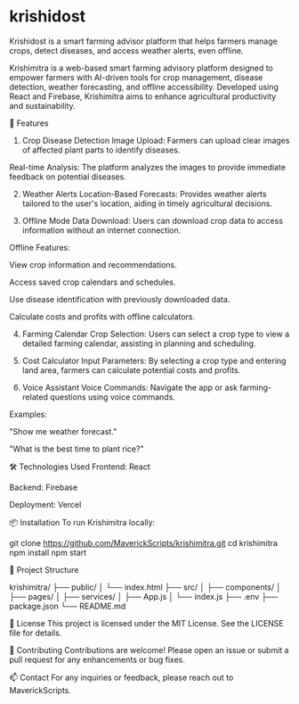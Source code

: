 # krishidost
Krishidost is a smart farming advisor platform that helps farmers manage crops, detect diseases, and access weather alerts, even offline.

Krishimitra is a web-based smart farming advisory platform designed to empower farmers with AI-driven tools for crop management, disease detection, weather forecasting, and offline accessibility. Developed using React and Firebase, Krishimitra aims to enhance agricultural productivity and sustainability.

🌱 Features
1. Crop Disease Detection
Image Upload: Farmers can upload clear images of affected plant parts to identify diseases.

Real-time Analysis: The platform analyzes the images to provide immediate feedback on potential diseases.

2. Weather Alerts
Location-Based Forecasts: Provides weather alerts tailored to the user's location, aiding in timely agricultural decisions.

3. Offline Mode
Data Download: Users can download crop data to access information without an internet connection.

Offline Features:

View crop information and recommendations.

Access saved crop calendars and schedules.

Use disease identification with previously downloaded data.

Calculate costs and profits with offline calculators.

4. Farming Calendar
Crop Selection: Users can select a crop type to view a detailed farming calendar, assisting in planning and scheduling.

5. Cost Calculator
Input Parameters: By selecting a crop type and entering land area, farmers can calculate potential costs and profits.

6. Voice Assistant
Voice Commands: Navigate the app or ask farming-related questions using voice commands.

Examples:

"Show me weather forecast."

"What is the best time to plant rice?"

🛠️ Technologies Used
Frontend: React

Backend: Firebase

Deployment: Vercel


📦 Installation
To run Krishimitra locally:

git clone https://github.com/MaverickScripts/krishimitra.git
cd krishimitra
npm install
npm start

📁 Project Structure

krishimitra/
├── public/
│   └── index.html
├── src/
│   ├── components/
│   ├── pages/
│   ├── services/
│   ├── App.js
│   └── index.js
├── .env
├── package.json
└── README.md


📄 License
This project is licensed under the MIT License. See the LICENSE file for details.

🤝 Contributing
Contributions are welcome! Please open an issue or submit a pull request for any enhancements or bug fixes.

📫 Contact
For any inquiries or feedback, please reach out to MaverickScripts.
